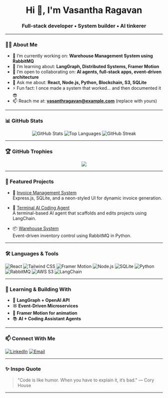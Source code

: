 <h1 align="center">Hi 👋, I'm Vasantha Ragavan</h1>
<h3 align="center">Full-stack developer • System builder • AI tinkerer</h3>

---

### 🧑‍💻 About Me

- 🔭 I’m currently working on: **Warehouse Management System using RabbitMQ**
- 🌱 I’m learning about: **LangGraph, Distributed Systems, Framer Motion**
- 👯 I’m open to collaborating on: **AI agents, full-stack apps, event-driven architecture**
- 💬 Ask me about: **React, Node.js, Python, Blockchain, S3, SQLite**
- ⚡ Fun fact: I once made a system that worked... and then documented it 😎
- 📫 Reach me at: **vasanthragavan@example.com** (replace with yours)

---

### 📊 GitHub Stats

<p align="center">
  <img src="https://github-readme-stats.vercel.app/api?username=vasanthragavan&show_icons=true&theme=radical&count_private=true" alt="GitHub Stats" />
  <img src="https://github-readme-stats.vercel.app/api/top-langs/?username=vasanthragavan&layout=compact&theme=radical" alt="Top Languages" />
  <img src="https://github-readme-streak-stats.herokuapp.com?user=vasanthragavan&theme=radical" alt="GitHub Streak" />
</p>

---

### 🏆 GitHub Trophies

<p align="center">
  <img src="https://github-profile-trophy.vercel.app/?username=vasanthragavan&theme=radical&no-frame=true&margin-w=15" />
</p>

---

### 🚀 Featured Projects

- 🧾 [Invoice Management System](https://github.com/vasanthragavan/invoice-app)  
  Express.js, SQLite, and a neon-styled UI for dynamic invoice generation.

- 🤖 [Terminal AI Coding Agent](https://github.com/vasanthragavan/ai-dev-agent)  
  A terminal-based AI agent that scaffolds and edits projects using LangChain.

- 📦 [Warehouse System](https://github.com/vasanthragavan/rabbitmq-warehouse)  
  Event-driven inventory control using RabbitMQ in Python.

---

### 🛠️ Languages & Tools

![React](https://img.shields.io/badge/React-20232A?style=flat&logo=react&logoColor=61DAFB)
![Tailwind CSS](https://img.shields.io/badge/TailwindCSS-06B6D4?style=flat&logo=tailwind-css&logoColor=white)
![Framer Motion](https://img.shields.io/badge/Framer%20Motion-black?style=flat&logo=framer&logoColor=white)
![Node.js](https://img.shields.io/badge/Node.js-339933?style=flat&logo=node-dot-js&logoColor=white)
![SQLite](https://img.shields.io/badge/SQLite-003B57?style=flat&logo=sqlite&logoColor=white)
![Python](https://img.shields.io/badge/Python-3776AB?style=flat&logo=python&logoColor=white)
![RabbitMQ](https://img.shields.io/badge/RabbitMQ-FF6600?style=flat&logo=rabbitmq&logoColor=white)
![AWS S3](https://img.shields.io/badge/Amazon%20S3-569A31?style=flat&logo=amazon-aws&logoColor=white)
![LangChain](https://img.shields.io/badge/LangChain-000000?style=flat&logo=chainlink&logoColor=white)

---

### 🧠 Learning & Building With

- 🧩 **LangGraph + OpenAI API**
- 🕸 **Event-Driven Microservices**
- 🎨 **Framer Motion for animation**
- 📚 **AI + Coding Assistant Agents**

---

### 📫 Connect With Me

<p align="left">
  <a href="https://linkedin.com/in/vasanthragavan" target="_blank"><img alt="LinkedIn" src="https://img.shields.io/badge/LinkedIn-blue?style=flat&logo=linkedin"></a>
  <a href="mailto:vasanthragavan@example.com"><img alt="Email" src="https://img.shields.io/badge/Email-D14836?style=flat&logo=gmail&logoColor=white"></a>
</p>

---

### ✨ Inspo Quote

> "Code is like humor. When you have to explain it, it’s bad." — Cory House

---

